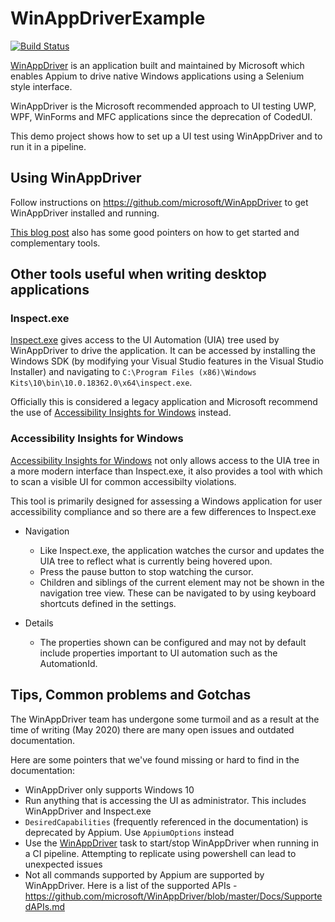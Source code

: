 # WinAppDriverExample
[![Build Status](https://ukhogov.visualstudio.com/Pipelines/_apis/build/status/UKHO.winappdriver-demo?branchName=master)](https://ukhogov.visualstudio.com/Pipelines/_build/latest?definitionId=246&branchName=master)

[WinAppDriver](https://github.com/microsoft/WinAppDriver) is an application built and maintained by Microsoft which enables Appium to drive native Windows applications using a Selenium style interface.

WinAppDriver is the Microsoft recommended approach to UI testing UWP, WPF, WinForms and MFC applications since the deprecation of CodedUI.

This demo project shows how to set up a UI test using WinAppDriver and to run it in a pipeline.

## Using WinAppDriver

Follow instructions on <https://github.com/microsoft/WinAppDriver> to get WinAppDriver installed and running.

[This blog post](https://techcommunity.microsoft.com/t5/testingspot-blog/winappdriver-and-desktop-ui-test-automation/ba-p/1124543) also has some good pointers on how to get started and complementary tools.

## Other tools useful when writing desktop applications

### Inspect.exe

[Inspect.exe](https://docs.microsoft.com/en-us/windows/win32/winauto/inspect-objects) gives access to the UI Automation (UIA) tree used by WinAppDriver to drive the application. It can be accessed by installing the Windows SDK (by modifying your Visual Studio features in the Visual Studio Installer) and navigating to `C:\Program Files (x86)\Windows Kits\10\bin\10.0.18362.0\x64\inspect.exe`.

Officially this is considered a legacy application and Microsoft recommend the use of [Accessibility Insights for Windows](https://accessibilityinsights.io/docs/en/windows/overview) instead.

### Accessibility Insights for Windows

[Accessibility Insights for Windows](https://accessibilityinsights.io/docs/en/windows/overview) not only allows access to the UIA tree in a more modern interface than Inspect.exe, it also provides a tool with which to scan a visible UI for common accessibilty violations.

This tool is primarily designed for assessing a Windows application for user accessibility compliance and so there are a few differences to Inspect.exe

* Navigation
  * Like Inspect.exe, the application watches the cursor and updates the UIA tree to reflect what is currently being hovered upon.
  * Press the pause button to stop watching the cursor.
  * Children and siblings of the current element may not be shown in the navigation tree view. These can be navigated to by using keyboard shortcuts defined in the settings.

* Details
  * The properties shown can be configured and may not by default include properties important to UI automation such as the AutomationId.

## Tips, Common problems and Gotchas

The WinAppDriver team has undergone some turmoil and as a result at the time of writing (May 2020) there are many open issues and outdated documentation.

Here are some pointers that we've found missing or hard to find in the documentation:

* WinAppDriver only supports Windows 10
* Run anything that is accessing the UI as administrator. This includes WinAppDriver and Inspect.exe
* `DesiredCapabilities` (frequently referenced in the documentation) is deprecated by Appium. Use `AppiumOptions` instead
* Use the [WinAppDriver](https://marketplace.visualstudio.com/items?itemName=WinAppDriver.winappdriver-pipelines-task) task to start/stop WinAppDriver when running in a CI pipeline. Attempting to replicate using powershell can lead to unexpected issues
* Not all commands supported by Appium are supported by WinAppDriver. Here is a list of the supported APIs - <https://github.com/microsoft/WinAppDriver/blob/master/Docs/SupportedAPIs.md>

